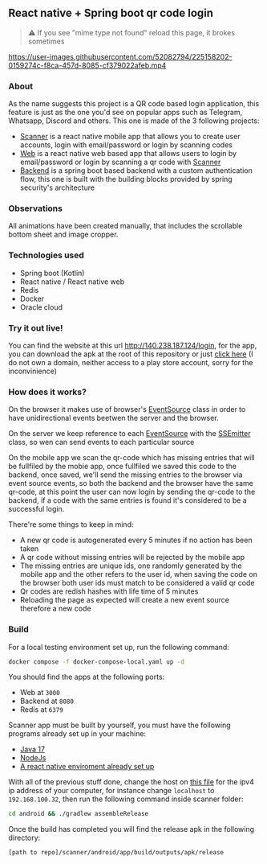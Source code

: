 ## React native + Spring boot qr code login

> :warning:  If you see "mime type not found" reload this page, it brokes sometimes

https://user-images.githubusercontent.com/52082794/225158202-0159274c-f8ca-457d-8085-cf379022afeb.mp4

### About
As the name suggests this project is a QR code based login application, this feature is just as the one you'd see on popular apps such as Telegram, Whatsapp, Discord and others. This one is made of the 3 following projects:

- [Scanner](https://github.com/Glazzes/rn-spring-qr-login/tree/main/scanner) is a react native mobile app that allows you to create user accounts, login with email/password or login by scanning codes
- [Web](https://github.com/Glazzes/rn-spring-qr-login/tree/main/qr-web) is a react native web based app that allows users to login by email/password or login by scanning a qr code with [Scanner](https://github.com/Glazzes/rn-spring-qr-login/tree/main/scanner)
- [Backend](https://github.com/Glazzes/rn-spring-qr-login/tree/main/qr-backend) is a spring boot based backend with a custom authentication flow, this one is built with the building blocks provided by spring security's architecture

### Observations
All animations have been created manually, that includes the scrollable bottom sheet and image cropper.

### Technologies used
- Spring boot (Kotlin)
- React native / React native web
- Redis
- Docker
- Oracle cloud

### Try it out live!
You can find the website at this url http://140.238.187.124/login, for the app, you can download the apk at the root of this repository or just [click here]() (I do not own a domain, neither access to a play store account, sorry for the inconvinience)

### How does it works?

On the browser it makes use of browser's [EventSource](https://developer.mozilla.org/es/docs/Web/API/EventSource) class in order to have unidirectional events beetwen the server and the browser.

On the server we keep reference to each [EventSource](https://developer.mozilla.org/es/docs/Web/API/EventSource) with the [SSEmitter](https://docs.spring.io/spring-framework/docs/current/javadoc-api/org/springframework/web/servlet/mvc/method/annotation/SseEmitter.html) class, so wen can send events to each particular source

On the mobile app we scan the qr-code which has missing entries that will be fullfiled by the mobie app, once fullfiled we saved this code to the backend, once saved, we'll send the missing entries to the browser via event source events, so both the backend and the browser have the same qr-code, at this point the user can now login by sending the qr-code to the backend, if a code with the same entries is found it's considered to be a successful login.

There're some things to keep in mind:

- A new qr code is autogenerated every 5 minutes if no action has been taken
- A qr code without missing entries will be rejected by the mobile app
- The missing entries are unique ids, one randomly generated by the mobile app and the other refers to the user id, when saving the code on the browser both user ids must match to be considered a valid qr code
- Qr codes are redish hashes with life time of 5 minutes
- Reloading the page as expected will create a new event source therefore a new code

### Build

For a local testing environment set up, run the following command:
```bash
docker compose -f docker-compose-local.yaml up -d
```

You should find the apps at the following ports:
- Web at `3000`
- Backend at `8080`
- Redis at `6379`

Scanner app must be built by yourself, you must have the following programs already set up in your machine:
- [Java 17](https://docs.aws.amazon.com/corretto/latest/corretto-17-ug/downloads-list.html)
- [NodeJs](https://nodejs.org/en/)
- [A react native enviroment already set up](https://reactnative.dev/docs/environment-setup)

With all of the previous stuff done, change the host on [this file](https://github.com/Glazzes/rn-spring-qr-login/blob/main/scanner/.env.production) for the ipv4 ip address of your computer, for instance change `localhost` to `192.168.100.32`, then run the following command inside scanner folder:
```bash
cd android && ./gradlew assembleRelease
```
Once the build has completed you will find the release apk in the following directory:
```bash
[path to repo]/scanner/android/app/build/outputs/apk/release
```
